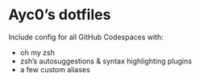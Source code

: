 # Ayc0’s dotfiles

Include config for all GitHub Codespaces with:

- oh my zsh
- zsh’s autosuggestions & syntax highlighting plugins
- a few custom aliases
